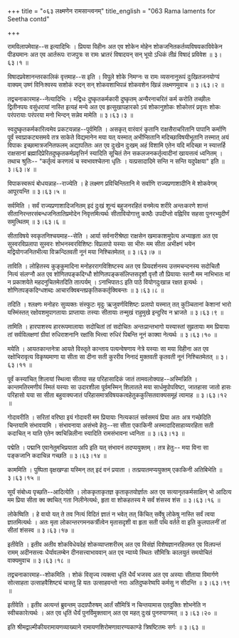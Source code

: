 +++
title = "०६३ लक्ष्मणेन रामसान्त्वनम्"
title_english = "063 Rama laments for Seetha contd"

+++


रामविलापमेवाह--स इत्यादिभिः । प्रियया विहीनः अत एव शोकेन मोहेन
शोकजनितकर्तव्यविषयकाविवेकेन पीड्यमानः अत एव आर्तरूपः राजपुत्रः स रामः
भ्रातरं विषादयन् सन् भूयो ऽधिकं तीव्रं विषादं प्रविवेश  ॥  ३।६३।१  ॥   

  

विषादप्रवेशानन्तरकालिकं वृत्तमाह--स इति । विपुले शोके निमग्नः स रामः
व्यसनानुरूपं दुःखितजनयोग्यं वाक्यम् उष्णं विनिःश्वस्य सशोकं रुदन् सन्
शोकवशाभिपन्नं शोकवशेन खिन्नं लक्ष्मणमुवाच  ॥  ३।६३।२  ॥   

  

तद्वचनाकारमाह--नेत्यादिभिः । मद्विधः दुष्कृतकर्मकारी दुष्कृतम्
अन्यैरनाचरितं कर्म करोति तच्छीलः द्वितीनपयः वसुंधरायां नास्ति इत्यहं
मन्ये अत एव हृत्सुखापहारको ऽयं शोकानुशोकः शोकोत्तरं प्रवृत्तः शोकः
परंपरायाः परंपरया मनो भिन्दन् सन्नेव मामेति  ॥  ३।६३।३  ॥   

  

स्वदुष्कृतकर्मकारित्वमेव प्रकटयन्नाह--पूर्वमिति । असकृत् वारंवारं कृतानि
राक्षसैराचरितानि पापानि कर्माणि पूर्वं स्वाप्राकट्यसमये तत्र साकेते
विद्यमानेन मया यत् यस्मात् अभीप्सितानि मदिच्छाविषयीभूतानि तस्मात् अयं
विपाकः इच्छामात्रजनितफलम् अद्यापतितः अत एव दुःखेन दुःखम् अहं विशामि एतेन
यदि मदिच्छा न स्यात्तर्हि राक्षसानां
ब्रह्मादिप्रेरितदुष्कृतकर्मप्रवृत्तिर्न स्यादिति सूचितं तेन
सकलजनकर्तृत्वादीनां खायत्तत्वं ध्वनितम् । तथाच श्रुतिः-- "कर्तृत्वं
करणत्वं च स्वभावश्चेतना धृतिः । यत्प्रसादादिमे सन्ति न सन्ति यदुपेक्षया"
इति  ॥  ३।६३।४  ॥   

  

विपाकस्वरूपं बोधयन्नाह--राज्येति । हे लक्ष्मण प्रविचिन्तितानि मे सर्वाणि
राज्यप्रणाशादीनि मे शोकवेगम् आपूरयन्ति  ॥  ३।६३।५  ॥   

  

सर्वमिति । सर्वं राज्यप्रणाशादिजनितम् इदं दुःखं शून्यं बहुजनरहितं
वनमेत्य शरीरे अन्तःकरणे शान्तं सीतानिरन्तरसंबन्धजनितातिप्रमोदेन
निवृत्तमित्यर्थः सीतावियोगात्तु काष्ठैः उपदीप्तो वह्निरिव सहसा
पुनरभ्युदीर्णं समुत्थितम्  ॥  ३।६३।६  ॥   

  

सीताविषये स्वकृतनिश्चयमाह--सेति । आर्या सर्वनारीश्रेष्ठा राक्षसेन
खमाकाशमुपेत्य अभ्याहृता अत एव सुस्वरविप्रलापा सुस्वरः शोभनस्वरविशिष्टः
विप्रलापो यस्याः सा भीरुः मम सीता अभीक्ष्णं भयेन मद्वियोगजनितभीत्या
विक्रन्दितवती नूनं मया निश्चितमेतत्  ॥  ३।६३।७  ॥   

  

ताविति । लोहितस्य कुङ्कुमादिना मनोहररागविशिष्टस्य अत एव प्रियदर्शनस्य
उत्तमचन्दनस्य सदोचितौ नित्यं संलग्नौ अत एव शोणितपङ्कदिग्धौ
शोणितपङ्कसंलिप्तसदृशौ वृत्तौ तौ प्रियायाः स्तनौ मम नाभिभातः मां न
प्रकाशयेते महदनुचितमेतदिति तात्पर्यम् । ऽनाभिपातःऽ इति पाठे
वियोगदुःखान्न रक्षत इत्यर्थः । शोणितपङ्कदिग्धशब्दः
आचारक्विबन्तप्रकृतिककर्तृक्विबन्तः  ॥  ३।६३।८  ॥   

  

तदिति । श्लक्ष्णः मनोहरः सुव्यक्तः संस्फुटः मृदुः ऋजुवर्णविशिष्टः
प्रलापो यस्मात् तत् कुञ्चितानां केशानां भारो यस्मिंस्तत्
रक्षोवशमुपागतायाः प्राप्तायाः तस्याः सीतायाः तन्मुखं राहुमुखे इन्दुरिव न
भ्राजते  ॥  ३।६३।९  ॥   

  

तामिति । हारपाशस्य हाररूपमालायाः सदोचितां तां सदोचितः अन्तःप्रान्तभागो
यस्यास्तां सुव्रतायाः मम प्रियायाः तां सर्वविलक्षणां ग्रीवां रुधिराशनानि
रक्षांसि भित्त्वा रुधिरं पिबन्ति नूनं काक्वा नेत्यर्थः  ॥  ३।६३।१०  ॥   

  

मयेति । आयतकान्तनेत्रा आयते विस्तृते कान्ताय पत्यन्वेषणाय नेत्रे यस्याः
सा मया विहीना अत एव रक्षोभिरावृत्य विकृष्यमाणा या सीता सा दीना सती
कुररीव निनादं मुक्तवती कृतवती नूनं निश्चितमेतत्  ॥  ३।६३।११  ॥   

  

पूर्वं कस्यांचित् शिलायां स्थित्वा सीतया सह परिहासादिकं जातं
तामवलोक्याह--अस्मिन्निति । कान्तमतिरमणीयं स्मितं यस्याः सा उदारशीला
पूर्वमस्मिन् शिलातले मया सार्धमुपोपविष्टा, जातहासा जातो हासः परिहासो यया
सा सीता बहुवाक्यजातं परिहासमात्रविषयकत्वहेतुककुत्सितवाक्यसमूहं त्वामाह
 ॥  ३।६३।१२  ॥   

  

गोदावरीति । सरितां वरिष्ठा इयं गोदावरी मम प्रियायाः नित्यकालं सर्वसमयं
प्रिया अतः अत्र गच्छेदिति चिन्तयामि संभावयामि । संभावनाया असंभवे
हेतुः--सा सीता एकाकिनी अस्मादादिसाहाय्यरहिता सती कदाचित् न याति एतेन
क्वचिन्निलीना स्यादिति रामसंभावना ध्वनिता  ॥  ३।६३।१३  ॥   

  

पद्मेति । पद्मानि एवानेतुमभिप्रयाता अपि इति यत् संभावनं तदप्ययुक्तम् ।
तत्र हेतुः-- मया विना सा पङ्कजानि कदाचिन्न गच्छति  ॥  ३।६३।१४  ॥   

  

काममिति । पुष्पिता वृक्षखण्डा यस्मिन् तत् इदं वनं प्रयाता ।
तत्प्रयातमप्ययुक्तम् एकाकिनी अतिबिभेति  ॥  ३।६३।१५  ॥   

  

सूर्यं संबोध्य पृच्छति--आदित्येति । लोककृताकृतज्ञ कृताकृतयोर्ज्ञातः अत
एव सत्यानृतकर्मसाक्षिन् भो आदित्य मम प्रिया सीता क्व क्वचित् गता
निलीनेत्यर्थः, हृता वा शोकहतस्य मे सर्वं शंसस्व शंस  ॥  ३।६३।१६  ॥   

  

लोकेष्विति । हे वायो यत् ते तव नित्यं विदितं ज्ञातं न भवेत् तत् किंचित्
सर्वेषु लोकेषु नास्ति सर्वं त्वया ज्ञातमित्यर्थः । अतः मृता
लोकान्तरगमनकर्त्रीत्वेन मृतासदृशी वा हृता सती पथि वर्तते वा इति
कुलपालनीं तां सीतां शंसस्व  ॥  ३।६३।१७  ॥   

  

इतीवेति । इतीव अतीव शोकविधेयदेहं शोकव्याप्तशरीरम् अत एव विसंज्ञं
विशेषज्ञानरहितमत एव विलपन्तं रामम् अदीनसत्त्वः धैर्यावलम्बेन
दीनसत्त्वाभाववान् अत एव न्याय्ये स्थितः सौमित्रिः कालयुतं समयोचितं
वाक्यमुवाच  ॥  ३।६३।१८  ॥   

  

तद्वचनाकारमाह--शोकमिति । शोकं विसृज्य त्यक्त्वा धृतिं धैर्यं भजस्व अत एव
अस्याः सीताया विमार्गणे सोत्साहता उत्साहवैशिष्ट्यं चास्तु हि यतः
उत्साहवन्तो नराः अतिदुष्करेष्वपि कर्मसु न सीदन्ति  ॥  ३।६३।१९  ॥   

  

इतीवेति । इतीव अत्यन्तं ब्रुवन्तम् उदग्रपौरुषम् आर्तं सौमित्रिं न
चिन्तयामास एतदुक्तिः शोभनेति न स्वीचकारेत्यर्थः । अत एव धृतिं धैर्यं
पुनर्विमुक्तवान् अत एव महत् दुःखं पुनरुपागमत्  ॥  ३।६३।२०  ॥   

  

इति श्रीमद्वाल्मीकीयरामायणव्याख्याने रामायणशिरोमणावारण्यकाण्डे
त्रिषष्टितमः सर्गः  ॥  ३।६३  ॥   

  


